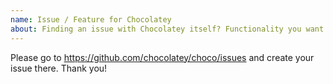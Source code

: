 ```yaml
---
name: Issue / Feature for Chocolatey
about: Finding an issue with Chocolatey itself? Functionality you want to see added to it.
---
```


Please go to https://github.com/chocolatey/choco/issues and create your issue there. Thank you!
